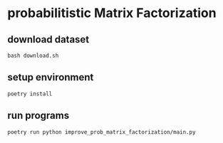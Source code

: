 # probabilitistic Matrix Factorization

## download dataset

```shell
bash download.sh
```

## setup environment

```shell
poetry install
```

## run programs

```shell
poetry run python improve_prob_matrix_factorization/main.py
```
